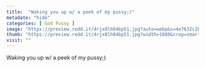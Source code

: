 ```yaml
---
title:  "Waking you up w/ a peek of my pussy;)"
metadate: "hide"
categories: [ God Pussy ]
image: "https://preview.redd.it/4rjx8lh04bp51.jpg?auto=webp&s=4e7632c2b2802625423723a8b2e81b3517cd7309"
thumb: "https://preview.redd.it/4rjx8lh04bp51.jpg?width=1080&crop=smart&auto=webp&s=6f60ec775d4cc7f0474eda5b5747a4a0117d02ab"
visit: ""
---
```

Waking you up w/ a peek of my pussy;)
